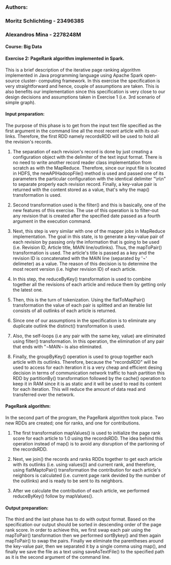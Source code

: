 ### Authors:
###  Moritz Schlichting - 2349638S
###  Alexandros Mina - 2278248M

#### Course: Big Data

#### Exercise 2: PageRank algorithm implemented in Spark.

This is a brief description of the iterative page ranking algorithm implemented in Java programming language using Apache Spark open-source cluster- computing framework. 
In this exercise the specification is very straightforward and hence, couple of assumptions are taken. This is also benefits our implementation since this specification is very close to our design decisions and assumptions taken in Exercise 1 (i.e. 3rd scenario of simple graph).


#### Input preparation:

The purpose of this phase is to get from the input text file specified as the first argument in the command line all the most recent article with its out-links. Therefore, the first RDD namely recordsRDD will be used to hold all the revision's records.

1. The separation of each revision's record is done by just creating a configuration object with the delimiter of the text input format. There is no need to write another record reader class implementation from scratch as with the MapReduce. Therefore, since our input file is located in HDFS, the newAPIHadoopFile() method is used and passed one of its parameters the particular configuration with the identical delimiter "\n\n" to separate properly each revision record. Finally, a key-value pair is returned with the content stored as a value, that's why the map() transformation is used.

2. Second transformation used is the filter() and this is basically, one of the new features of this exercise. The use of this operation is to filter-out any revision that is created after the specified date passed as a fourth argument in the execution command.

3. Next, this step is very similar with one of the mapper jobs in MapReduce implementation. The goal in this state, is to generate a key-value pair of each revision by passing only the information that is going to be used (i.e. Revision ID, Article title, MAIN line/outlinks). Thus, the mapToPair() transformation is used. The article's title is passed as a key and the revision ID is concatenated with the MAIN line (separated by '¬' delimeter) as a value. The reason of this decision is to determine the most recent version (i.e. higher revision ID) of each article.

4. In this step, the reduceByKey() transformation is used to combine together all the revisions of each article and reduce them by getting only the latest one.

5. Then, this is the turn of tokenization. Using the flatToMapPair() transformation the value of each pair is splitted and an iterable list consists of all outlinks of each article is returned.

6. Since one of our assumptions in the specification is to eliminate any duplicate outlink the distinct() transformation is used.

7. Also, the self-loops (i.e any pair with the same key, value) are eliminated using filter() transformation. In this operation, the elimination of any pair that ends with "¬MAIN¬ is also eliminated.

8. Finally, the groupByKey() operation is used to group together each article with its outlinks. Therefore, because the "recordsRDD" will be used to access for each iteration it is a very cheap and efficient desing decision in terms of communication network traffic to hash partition this RDD by partitionBy() transformation followed by the cache() operation to keep it in RAM since it is as static and it will be used to read its content for each iteration. This will reduce the amount of data read and transferred over the network.


#### PageRank algorithm:

In the second part of the program, the PageRank algorithm took place. Two new RDDs are created; one for ranks, and one for contributions.

1. The first transformation mapValues() is used to initialize the page rank score for each article to 1.0 using the recordsRDD. The idea behind this operation instead of map() is to avoid any disruption of the partioning of the recordsRDD.

2. Next, we join() the records and ranks RDDs together to get each article with its outlinks (i.e. using values()) and current rank, and therefore, using flatMaptoPair() transformation the contribution for each article's neighbors is calculated (i.e. current page rank devided by the number of the outlinks) and is ready to be sent to its neighbors.

3. After we calculate the contribution of each article, we performed reduceByKey() follow by mapValues().


#### Output preparation:

The third and the last phase has to do with output format. Based on the specification our output should be sorted in descending order of the page rank score. In order to achieve this, we first swap each pair using the mapToPair() tansformation then we performed sortBykey() and then again mapToPair() to swap the pairs. Finally we eliminate the parentheses around the key-value pair, then we separated it by a single comma using map(), and finally we save the file as a text using saveAsTextFile() to the specified path as it is the second argument of the command line.
